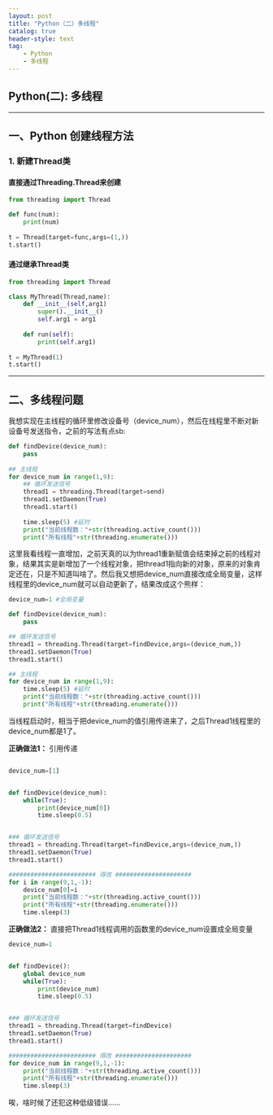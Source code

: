 ```yaml
---
layout: post
title: "Python（二）多线程"
catalog: true
header-style: text
tag:
    - Python
    - 多线程
---
```

## Python(二): 多线程

---

## 一、Python 创建线程方法

### 1. 新建Thread类
#### 直接通过Threading.Thread来创建
```python
from threading import Thread

def func(num):
	print(num)
	
t = Thread(target=func,args=(1,))
t.start()
```
#### 通过继承Thread类
```python
from threading import Thread

class MyThread(Thread,name):
    def __init__(self,arg1)
    	super().__init__()
        self.arg1 = arg1
    
    def run(self):
        print(self.arg1)
   
t = MyThread(1)
t.start()
```
---

## 二、多线程问题
我想实现在主线程的循环里修改设备号（device_num），然后在线程里不断对新设备号发送指令，之前的写法有点sb:
```python
def findDevice(device_num):
	pass
    
## 主线程
for device_num in range(1,9):
	## 循环发送信号
	thread1 = threading.Thread(target=send)
	thread1.setDaemon(True)
	thread1.start()
	
	time.sleep(5) #延时
	print("当前线程数："+str(threading.active_count()))
    print("所有线程"+str(threading.enumerate()))
```

这里我看线程一直增加，之前天真的以为thread1重新赋值会结束掉之前的线程对象，结果其实是新增加了一个线程对象，把thread1指向新的对象，原来的对象肯定还在，只是不知道叫啥了。然后我又想把device_num直接改成全局变量，这样线程里的device_num就可以自动更新了，结果改成这个熊样：
```python
device_num=1 #全局变量

def findDevice(device_num):
	pass

## 循环发送信号
thread1 = threading.Thread(target=findDevice,args=(device_num,))
thread1.setDaemon(True)
thread1.start()

## 主线程
for device_num in range(1,9):
	time.sleep(5) #延时
	print("当前线程数："+str(threading.active_count()))
    print("所有线程"+str(threading.enumerate()))
```
当线程启动时，相当于把device_num的值引用传进来了，之后Thread1线程里的device_num都是1了。

**正确做法1：**
引用传递
```python

device_num=[1]


def findDevice(device_num):
    while(True):
        print(device_num[0])
        time.sleep(0.5)


### 循环发送信号
thread1 = threading.Thread(target=findDevice,args=(device_num,))
thread1.setDaemon(True)
thread1.start()

######################## 得改 #####################
for i in range(9,1,-1):
    device_num[0]=i
    print("当前线程数："+str(threading.active_count()))
    print("所有线程"+str(threading.enumerate()))
    time.sleep(3)
```
**正确做法2：**
直接把Thread1线程调用的函数里的device_num设置成全局变量
```python
device_num=1


def findDevice():
    global device_num
    while(True):
        print(device_num)
        time.sleep(0.5)


### 循环发送信号
thread1 = threading.Thread(target=findDevice)
thread1.setDaemon(True)
thread1.start()

######################## 得改 #####################
for device_num in range(9,1,-1):
    print("当前线程数："+str(threading.active_count()))
    print("所有线程"+str(threading.enumerate()))
    time.sleep(3)
```

唉，啥时候了还犯这种低级错误……
